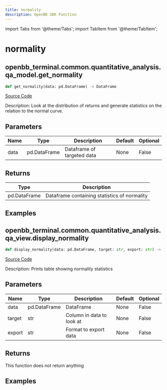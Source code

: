 ```yaml
---
title: normality
description: OpenBB SDK Function
---
```


import Tabs from '@theme/Tabs';
import TabItem from '@theme/TabItem';

# normality

<Tabs>
<TabItem value="model" label="Model" default>

## openbb_terminal.common.quantitative_analysis.qa_model.get_normality

```python title='openbb_terminal/common/quantitative_analysis/qa_model.py'
def get_normality(data: pd.DataFrame) -> DataFrame
```
[Source Code](https://github.com/OpenBB-finance/OpenBBTerminal/tree/main/openbb_terminal/common/quantitative_analysis/qa_model.py#L81)

Description: Look at the distribution of returns and generate statistics on the relation to the normal curve.

## Parameters

| Name | Type | Description | Default | Optional |
| ---- | ---- | ----------- | ------- | -------- |
| data | pd.DataFrame | Dataframe of targeted data | None | False |

## Returns

| Type | Description |
| ---- | ----------- |
| pd.DataFrame | Dataframe containing statistics of normality |

## Examples



</TabItem>
<TabItem value="view" label="View">

## openbb_terminal.common.quantitative_analysis.qa_view.display_normality

```python title='openbb_terminal/common/quantitative_analysis/qa_view.py'
def display_normality(data: pd.DataFrame, target: str, export: str) -> None
```
[Source Code](https://github.com/OpenBB-finance/OpenBBTerminal/tree/main/openbb_terminal/common/quantitative_analysis/qa_view.py#L769)

Description: Prints table showing normality statistics

## Parameters

| Name | Type | Description | Default | Optional |
| ---- | ---- | ----------- | ------- | -------- |
| data | pd.DataFrame | DataFrame | None | False |
| target | str | Column in data to look at | None | False |
| export | str | Format to export data | None | False |

## Returns

This function does not return anything

## Examples



</TabItem>
</Tabs>